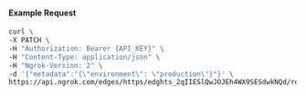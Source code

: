 <!-- Code generated for API Clients. DO NOT EDIT. -->

#### Example Request

```bash
curl \
-X PATCH \
-H "Authorization: Bearer {API_KEY}" \
-H "Content-Type: application/json" \
-H "Ngrok-Version: 2" \
-d '{"metadata":"{\"environment\": \"production\"}"}' \
https://api.ngrok.com/edges/https/edghts_2qIIESlQwJOJEh4WX9SESdwkNQd/routes/edghtsrt_2qIIEV3NNoUI2lYBFPtwgwRRJJr
```
